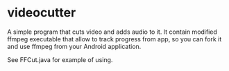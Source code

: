 videocutter
===========

A simple program that cuts video and adds audio to it. It contain modified ffmpeg executable that allow to track progress from app, so you can fork it and use ffmpeg from your Android application.

See FFCut.java for example of using.
